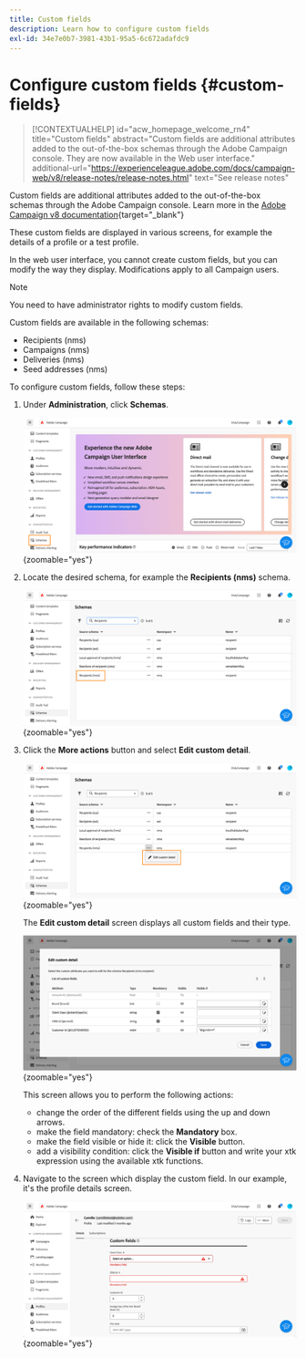 ```yaml
---
title: Custom fields
description: Learn how to configure custom fields
exl-id: 34e7e0b7-3981-43b1-95a5-6c672adafdc9
---
```

# Configure custom fields {#custom-fields}

>[!CONTEXTUALHELP]
>id="acw_homepage_welcome_rn4"
>title="Custom fields"
>abstract="Custom fields are additional attributes added to the out-of-the-box schemas through the Adobe Campaign console. They are now available in the Web user interface."
>additional-url="https://experienceleague.adobe.com/docs/campaign-web/v8/release-notes/release-notes.html" text="See release notes"



Custom fields are additional attributes added to the out-of-the-box schemas through the Adobe Campaign console. Learn more in the [Adobe Campaign v8 documentation](https://experienceleague.adobe.com/docs/campaign/campaign-v8/developer/shemas-forms/extend-schema.html){target="_blank"}

These custom fields are displayed in various screens, for example the details of a profile or a test profile.

In the web user interface, you cannot create custom fields, but you can modify the way they display. Modifications apply to all Campaign users.

>[!NOTE]
>
>You need to have administrator rights to modify custom fields.

Custom fields are available in the following schemas:

* Recipients (nms)
* Campaigns (nms)
* Deliveries (nms)
* Seed addresses (nms)

To configure custom fields, follow these steps:

1. Under **Administration**, click **Schemas**.

    ![](assets/custom-fields.png){zoomable="yes"}

1. Locate the desired schema, for example the **Recipients (nms)** schema.

    ![](assets/custom-fields2.png){zoomable="yes"}

1. Click the **More actions** button and select **Edit custom detail**. 

    ![](assets/custom-fields3.png){zoomable="yes"}

    The **Edit custom detail** screen displays all custom fields and their type. 

    ![](assets/custom-fields4.png){zoomable="yes"}

    This screen allows you to perform the following actions:

    * change the order of the different fields using the up and down arrows.
    * make the field mandatory: check the **Mandatory** box. 
    * make the field visible or hide it: click the **Visible** button.
    * add a visibility condition: click the **Visible if** button and write your xtk expression using the available xtk functions.

1. Navigate to the screen which display the custom field. In our example, it's the profile details screen.

    ![](assets/custom-fields5.png){zoomable="yes"}
